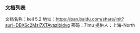 ### 文档列表

文档名称：keil 5.2
地址：https://pan.baidu.com/share/init?surl=DBX6c2Mzi7XTAyazIbldvg
密码：7lmu
提供人：上海-North
